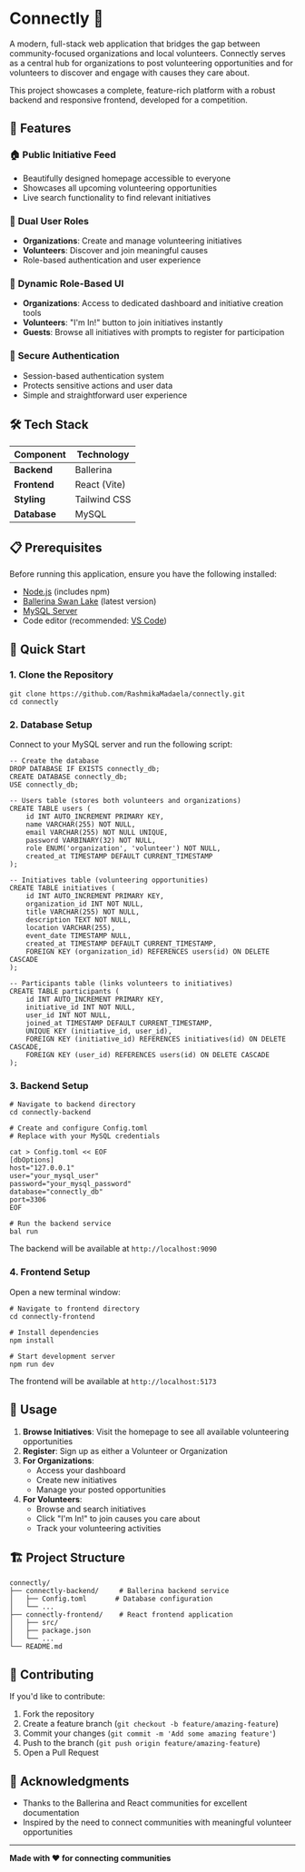 Connectly 🤝
============

A modern, full-stack web application that bridges the gap between community-focused organizations and local volunteers. Connectly serves as a central hub for organizations to post volunteering opportunities and for volunteers to discover and engage with causes they care about.

This project showcases a complete, feature-rich platform with a robust backend and responsive frontend, developed for a competition.

🌟 Features
-----------

### 🏠 **Public Initiative Feed**

-   Beautifully designed homepage accessible to everyone
-   Showcases all upcoming volunteering opportunities
-   Live search functionality to find relevant initiatives

### 👥 **Dual User Roles**

-   **Organizations**: Create and manage volunteering initiatives
-   **Volunteers**: Discover and join meaningful causes
-   Role-based authentication and user experience

### 🎨 **Dynamic Role-Based UI**

-   **Organizations**: Access to dedicated dashboard and initiative creation tools
-   **Volunteers**: "I'm In!" button to join initiatives instantly
-   **Guests**: Browse all initiatives with prompts to register for participation

### 🔐 **Secure Authentication**

-   Session-based authentication system
-   Protects sensitive actions and user data
-   Simple and straightforward user experience

🛠️ Tech Stack
--------------

| Component | Technology |
| --- | --- |
| **Backend** | Ballerina |
| **Frontend** | React (Vite) |
| **Styling** | Tailwind CSS |
| **Database** | MySQL |

📋 Prerequisites
----------------

Before running this application, ensure you have the following installed:

-   [Node.js](https://nodejs.org/) (includes npm)
-   [Ballerina Swan Lake](https://ballerina.io/downloads/) (latest version)
-   [MySQL Server](https://dev.mysql.com/downloads/mysql/)
-   Code editor (recommended: [VS Code](https://code.visualstudio.com/))

🚀 Quick Start
--------------

### 1\. Clone the Repository

```
git clone https://github.com/RashmikaMadaela/connectly.git 
cd connectly
```

### 2\. Database Setup

Connect to your MySQL server and run the following script:

```
-- Create the database
DROP DATABASE IF EXISTS connectly_db;
CREATE DATABASE connectly_db;
USE connectly_db;

-- Users table (stores both volunteers and organizations)
CREATE TABLE users (
    id INT AUTO_INCREMENT PRIMARY KEY,
    name VARCHAR(255) NOT NULL,
    email VARCHAR(255) NOT NULL UNIQUE,
    password VARBINARY(32) NOT NULL,
    role ENUM('organization', 'volunteer') NOT NULL,
    created_at TIMESTAMP DEFAULT CURRENT_TIMESTAMP
);

-- Initiatives table (volunteering opportunities)
CREATE TABLE initiatives (
    id INT AUTO_INCREMENT PRIMARY KEY,
    organization_id INT NOT NULL,
    title VARCHAR(255) NOT NULL,
    description TEXT NOT NULL,
    location VARCHAR(255),
    event_date TIMESTAMP NULL,
    created_at TIMESTAMP DEFAULT CURRENT_TIMESTAMP,
    FOREIGN KEY (organization_id) REFERENCES users(id) ON DELETE CASCADE
);

-- Participants table (links volunteers to initiatives)
CREATE TABLE participants (
    id INT AUTO_INCREMENT PRIMARY KEY,
    initiative_id INT NOT NULL,
    user_id INT NOT NULL,
    joined_at TIMESTAMP DEFAULT CURRENT_TIMESTAMP,
    UNIQUE KEY (initiative_id, user_id),
    FOREIGN KEY (initiative_id) REFERENCES initiatives(id) ON DELETE CASCADE,
    FOREIGN KEY (user_id) REFERENCES users(id) ON DELETE CASCADE
);

```

### 3\. Backend Setup

```
# Navigate to backend directory
cd connectly-backend
```

```
# Create and configure Config.toml
# Replace with your MySQL credentials

cat > Config.toml << EOF
[dbOptions]
host="127.0.0.1"
user="your_mysql_user"
password="your_mysql_password"
database="connectly_db"
port=3306
EOF

```

```
# Run the backend service
bal run

```

The backend will be available at `http://localhost:9090`

### 4\. Frontend Setup

Open a new terminal window:

```
# Navigate to frontend directory
cd connectly-frontend

# Install dependencies
npm install

# Start development server
npm run dev

```

The frontend will be available at `http://localhost:5173`

📱 Usage
--------

1.  **Browse Initiatives**: Visit the homepage to see all available volunteering opportunities
2.  **Register**: Sign up as either a Volunteer or Organization
3.  **For Organizations**:
    -   Access your dashboard
    -   Create new initiatives
    -   Manage your posted opportunities
4.  **For Volunteers**:
    -   Browse and search initiatives
    -   Click "I'm In!" to join causes you care about
    -   Track your volunteering activities

🏗️ Project Structure
---------------------

```
connectly/
├── connectly-backend/     # Ballerina backend service
│   ├── Config.toml       # Database configuration
│   └── ...
├── connectly-frontend/    # React frontend application
│   ├── src/
│   ├── package.json
│   └── ...
└── README.md

```

🤝 Contributing
---------------

If you'd like to contribute:

1.  Fork the repository
2.  Create a feature branch (`git checkout -b feature/amazing-feature`)
3.  Commit your changes (`git commit -m 'Add some amazing feature'`)
4.  Push to the branch (`git push origin feature/amazing-feature`)
5.  Open a Pull Request


🙏 Acknowledgments
------------------

-   Thanks to the Ballerina and React communities for excellent documentation
-   Inspired by the need to connect communities with meaningful volunteer opportunities


* * * * *

**Made with ❤️ for connecting communities**
